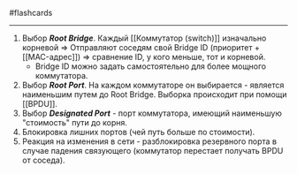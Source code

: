 #flashcards 
***
1. Выбор ***Root Bridge***.
	Каждый [[Коммутатор (switch)]] изначально корневой => Отправляют соседям свой Bridge ID (приоритет + [[MAC-адрес]]) => сравнение ID, у кого меньше, тот и корневой.
	- Bridge ID можно задать самостоятельно для более мощного коммутатора.
2. Выбор ***Root Port***.
	На каждом коммутаторе он выбирается - является наименьшим путем до Root Bridge. Выборка происходит при помощи [[BPDU]].
3. Выбор ***Designated Port*** - порт коммутатора, имеющий наименьшую "стоимость" пути до корня.
4. Блокировка лишних портов (чей путь больше по стоимости).
5. Реакция на изменения в сети - разблокировка резервного порта в случае падения связующего (коммутатор перестает получать BPDU от соседа).